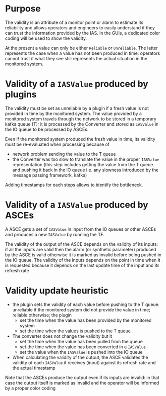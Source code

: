 # Purpose

The validity is an attribute of a monitor point or alarm to estimate its reliability and allows operators and engineers to easily understand if they can trust the information provided by the IAS. 
In the GUIs, a dedicated color coding will be used to show the validity.

At the present a value can only be either ```Reliable``` or ```Unreliable```. The latter represents the case when a value has not been produced in time: operators cannot trust if what they see still represents the actual situation in the monitored system.

# Validity of a `IASValue` produced by plugins 

The validity must be set as unreliable by a plugin if a fresh value is not provided in time by the monitored system.
The value provided by a monitored system travels through the network to be stored in a temporary kafka queue (T): it is processed by the Converter and stored as `IASValue` in the IO queue to be processed by ASCEs.

Even if the monitored system produced the fresh value in time, its validity must be re-evaluated when processing because of
* network problem sending the value to the T queue
* the Converter was too slow to translate the value in the proper `IASValue` representation (this step includes getting the value from the T queue and pushing it back in the IO queue i.e. any slowness introduced by the message passing framework, kafka)

Adding timestamps for each steps allows to identify the bottleneck.

# Validity of a `IASValue` produced by ASCEs

A ASCE gets a set of `IASValue` in input from the IO queues or other ASCEs and produces a new `IASValue` by running the TF.

The validity of the output of the ASCE depends on the validity of its inputs: if all the inputs are valid then the alarm (or synthetic parameter) produced by the ASCE is valid otherwise it is marked as invalid before being pushed in the IO queue. The validity of the inputs depends on the point in time when it is requested because it depends on the last update time of the input and its refresh rate

# Validity update heuristic
* the plugin sets the validity of each value before pushing to the T queue: unreliable if the monitored system did not provide the value in time; reliable otherwise; the plugin 
  * set the time when the value has been provided by the monitored system
  * set the time when the values is pushed to the T queue
* The converter does not change the validity but it
  * set the time when the value has been pulled from the queue
  * set the time when the value has been converted in a ```IASValue```
  * set the value when the ```IASValue``` is pushed into the IO queue
* When calculating the validity of the output, the ASCE validates the validity of each ```IASValue``` it receives (input) against its refresh rate and the actual timestamp

Note that the ASCEs produce the output even if its inputs are invalid: in that case the output itself is marked as invalid and the operator will be informed by a proper color coding